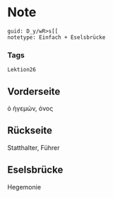 # Note
```
guid: D_y/wR>s[[
notetype: Einfach + Eselsbrücke
```

### Tags
```
Lektion26
```

## Vorderseite
ὁ ἡγεμών, όνος

## Rückseite
Statthalter, Führer

## Eselsbrücke
Hegemonie
